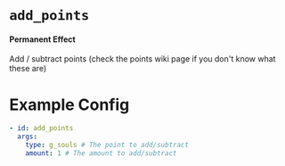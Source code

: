 # `add_points`
#### Permanent Effect

Add / subtract points (check the points wiki page if you don't know what these are)

# Example Config
```yaml
- id: add_points
  args:
    type: g_souls # The point to add/subtract
    amount: 1 # The amount to add/subtract
```
